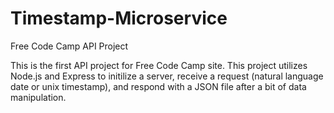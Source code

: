 # Timestamp-Microservice
Free Code Camp API Project

This is the first API project for Free Code Camp site. This project utilizes Node.js and Express to initilize a server,
receive a request (natural language date or unix timestamp), and respond with a JSON file after a bit of data manipulation.
